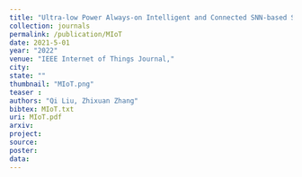 ```yaml
---
title: "Ultra-low Power Always-on Intelligent and Connected SNN-based System for Multimedia IoT-enabled Applications"
collection: journals
permalink: /publication/MIoT
date: 2021-5-01
year: "2022"
venue: "IEEE Internet of Things Journal,"
city: 
state: ""
thumbnail: "MIoT.png"
teaser : 
authors: "Qi Liu, Zhixuan Zhang"
bibtex: MIoT.txt
uri: MIoT.pdf
arxiv: 
project: 
source: 
poster: 
data:
---
```

